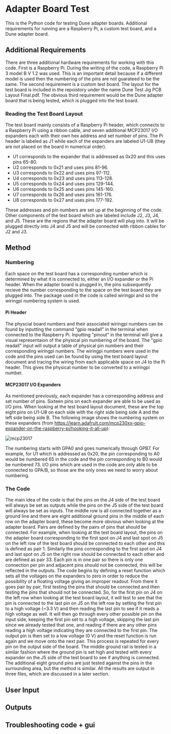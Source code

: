 # Adapter Board Test
This is the Python code for testing Dune adapter boards. Additional requirements for running are a Raspberry Pi, a custom test board, and a Dune adapter board. 

## Additional Requirements 
There are three additional hardware requirements for working with this code. First is a Raspberry Pi. During the writing of the code, a Raspberry Pi 3 model B V 1.2 was used. This is an important detail because if a different model is used then the numbering of the pins are not guarateed to be the same. The second requirement is a custom test board. The layout for the test board is included in the repoistory under the name Dune Test Jig PCB Layout Final.pdf. The obvious third requirement would be the Dune adapter board that is being tested, which is plugged into the test board. 
### Reading the Test Board Layout 
The test board mainly consists of a Raspberry Pi header, which connects to a Raspberry Pi using a ribbon cable, and seven additional MCP23017 I/O expanders each with their own hex address and set number of pins. The Pi header is labeled as J1 while each of the expanders are labeled U1-U8 (they are not placed on the board in numerical order). 

- U1 corresponds to the expander that is addressed as 0x20 and this uses pins 65-80. 
- U2 corresponds to 0x21 and uses pins 81-96. 
- U3 corresponds to 0x22 and uses pins 97-112. 
- U4 corresponds to 0x23 and uses pins 113-128. 
- U5 corresponds to 0x24 and uses pins 129-144. 
- U6 corresponds to 0x25 and uses pins 145-160. 
- U7 corresponds to 0x26 and uses pins 161-176. 
- U8 corresponds to 0x27 and uses pins 177-192. 

These addresses and pin numbers are set up at the beginning of the code. Other components of the test board which are labeled include J2, J3, J4, and J5. These are the regions that the adapter board will plug into. It will be plugged directly into J4 and J5 and will be connected with ribbon cables for J2 and J3. 

## Method
### Numbering
Each space on the test board has a corresponding number which is determined by what it is connected to, either an I/O expander or the Pi header. When the adapter board is plugged in, the pins subsequently recieve the number corresponding to the space on the test board they are plugged into. The package used in the code is called wiringpi and so the wiringpi numbering system is used.
#### Pi Header
The physcial board numbers and their associated wiringpi numbers can be found by inputting the command "gpio readall" in the terminal when connected to the Raspberry Pi. Inputting "pinout" in the terminal will give a visual representaion of the physical pin numbering of the board. The "gpio readall" input will output a table of physical pin numbers and their corresponding wiringpi numbers. The wiringpi numbers were used in the code and the pins used can be found by using the test board layout document and tracing the wiring from each applicable space on J4 to the Pi header. This gives the physical number to be converted to a wiringpi number.  
#### MCP23017 I/O Expanders
As mentioned previously, each expander has a corresponding address and set number of pins. Sixteen pins on each expander are able to be used as I/O pins. When looking at the test board layout document, these are the top eight pins on U1-U8 on each side with the right side being side A and the left side being side B. The following image shows the numbering system on these expanders (from https://learn.adafruit.com/mcp230xx-gpio-expander-on-the-raspberry-pi/hooking-it-all-up):

![mcp23017](https://user-images.githubusercontent.com/87721944/126425425-3c148019-5ee0-4a77-8128-35377a87cc8f.png)

The numbering starts with GPA0 and goes numerically through GPB7. For example, for U1 which is addressed as 0x20, the pin corresponding to A0 would be numbered 65 in the code and the pin corresponding to B0 would be numbered 73. I/O pins which are used in the code are only able to be connected to GPA/B, so those are the only ones we need to worry about numbering. 
### The Code
The main idea of the code is that the pins on the J4 side of the test board will always be set as outputs while the pins on the J5 side of the test board will always be set as inputs. The middle row is all connected together as a ground line and there are eight additional ground pins in the middle of each row on the adapter board, these become more obvious when looking at the adapter board. Pairs are defined by the pairs of pins that should be connected. For example, when looking at the test board layout, the pins on the adapter board corresponding to the first spot on J4 and last spot on J5 on the left row of the test board should be connected to each other and this is defined as pair 1. Similarly the pins corresponding to the first spot on J4 and last spot on J5 on the right row should be connected to each other and are defined as pair 33. Each pin is in one pair so there is only one connection per pin and adjacent pins should not be connected, this will be reflected in the outputs. The code begins by defining a reset function which sets all the voltages on the expanders to zero in order to reduce the possibility of a floating voltage giving an improper readout. From there it goes pair by pair, first testing the pins that should be connected and then testing the pins that should not be connected. So, for the first pin on J4 on the left row when looking at the test board layout, it will test to see that the pin is connected to the last pin on J5 on the left row by setting the first pin to a high voltage (~3.3 V) and then reading the last pin to see if it reads a high voltage as well. It will then go through every other possible pin on the input side, keeping the first pin set to a high voltage, skipping the last pin since we already tested that one, and reading if there are any other pins reading a high voltage indicating they are connected to the first pin. The output pin is then set to a low voltage (0 V) and the reset function is run again and we move onto the next pair. This process is repeated for every pin on the output side of the board. The middle ground rail is tested in a similar fashion where the ground pin is set high and tested with every expander on the J5 side of the test board to see if anything is connected. The additional eight ground pins are just tested against the pins in the surrounding area, but the method is similar. All the results are output in three files, which are discussed in a later section.      

## User Input

## Outputs 

## Troubleshooting code + gui

